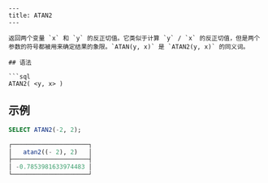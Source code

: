 ```
---
title: ATAN2
---

返回两个变量 `x` 和 `y` 的反正切值。它类似于计算 `y` / `x` 的反正切值，但是两个参数的符号都被用来确定结果的象限。`ATAN(y, x)` 是 `ATAN2(y, x)` 的同义词。

## 语法

```sql
ATAN2( <y, x> )
```

## 示例

```sql
SELECT ATAN2(-2, 2);

┌─────────────────────┐
│   atan2((- 2), 2)   │
├─────────────────────┤
│ -0.7853981633974483 │
└─────────────────────┘
```
```
